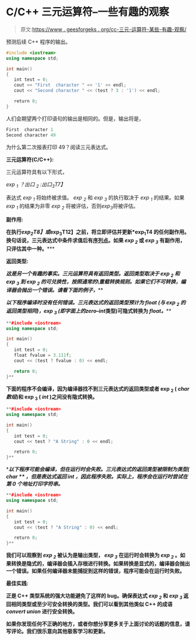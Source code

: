 # C/C++ 三元运算符–一些有趣的观察

> 原文:[https://www . geesforgeks . org/cc-三元-运算符-某些-有趣-观察/](https://www.geeksforgeeks.org/cc-ternary-operator-some-interesting-observations/)

预测后续 C++ 程序的输出。

```cpp
#include <iostream>
using namespace std;

int main()
{
   int test = 0;
   cout << "First  character " << '1' << endl;
   cout << "Second character " << (test ? 3 : '1') << endl;

   return 0;
}
```

人们会期望两个打印语句的输出是相同的。但是，输出将是，

```cpp
First  character 1
Second character 49
```

为什么第二次报表打印 49？阅读三元表达式。

**三元运算符(C/C++):**

三元运算符具有以下形式，

*exp <sub>1</sub> ？出口 <sub>2</sub> :出口<sub>3</sub>T7】*

表达式 *exp <sub>1</sub>* 将始终被求值。 *exp <sub>2</sub>* 和 *exp <sub>3</sub>* 的执行取决于 *exp <sub>1</sub>* 的结果。如果 *exp <sub>1</sub>* 的结果为非零 *exp <sub>2</sub>* 将被评估，否则*exp*<sub>*3*</sub>将被评估。

**副作用:**

**在执行*exp<sub>2</sub>T8】或*exp<sub>3</sub>T12】之前，将立即评估并更新*exp<sub>1</sub>T4 的任何副作用。换句话说，三元表达式中条件求值后有[序列点](http://en.wikipedia.org/wiki/Sequence_point)。如果 *exp <sub>2</sub>* 或 *exp <sub>3</sub>* 有副作用，只评估其中一种。*****

****返回类型:****

****这是另一个有趣的事实。三元运算符具有返回类型。返回类型取决于 exp <sub>2</sub> 和 exp <sub>3</sub> 到 exp <sub>2</sub> 的*可兑换性，按照通常的\重载转换规则。如果它们不可转换，编译器会抛出一个错误。请看下面的例子，*****

****以下程序编译时没有任何错误。三元表达式的返回类型预计为 *float* (与 exp <sub>2</sub> 的返回类型相同)，exp <sub>3</sub> (即字面上的*zero–int*类型)可隐式转换为 *float。*****

```cpp
**#include <iostream>
using namespace std;

int main()
{
   int test = 0;
   float fvalue = 3.111f;
   cout << (test ? fvalue : 0) << endl;

   return 0;
}**
```

****下面的程序不会编译，因为编译器找不到三元表达式的返回类型或者 exp <sub>2</sub> ( *char 数组*)和 exp <sub>3</sub> ( *int* )之间没有隐式转换。****

```cpp
**#include <iostream>
using namespace std;

int main()
{
   int test = 0;
   cout << test ? "A String" : 0 << endl;

   return 0;
}**
```

****以下程序可能会编译，但在运行时会失败。三元表达式的返回类型被限制为类型( *char ** ，但是表达式返回 *int* ，因此程序失败。实际上，程序会在运行时尝试在第 0 个地址打印字符串。****

```cpp
**#include <iostream>
using namespace std;

int main()
{
   int test = 0;
   cout << (test ? "A String" : 0) << endl;

   return 0;
}**
```

****我们可以观察到 *exp <sub>2</sub>* 被认为是输出类型， *exp <sub>3</sub>* 在运行时会转换为 *exp <sub>2</sub>* 。如果转换是隐式的，编译器会插入存根进行转换。如果转换是显式的，编译器会抛出一个错误。如果任何编译器未能捕捉到这样的错误，程序可能会在运行时失败。****

******最佳实践:******

****正是 C++ 类型系统的强大功能避免了这样的 bug。确保表达式 *exp <sub>2</sub>* 和 *exp <sub>3</sub>* 返回相同类型或至少可安全转换的类型。我们可以看到其他类似 C++ 的成语 *convert union* 进行安全转换。****

****如果你发现任何不正确的地方，或者你想分享更多关于上面讨论的话题的信息，请写评论。我们很乐意向其他极客学习和更新。****